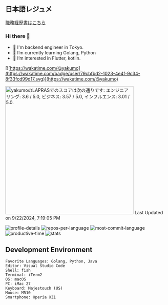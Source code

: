 ## 日本語レジュメ

[職務経歴書はこちら](resume.md)

### Hi there 👋

- 💬 I'm backend engineer in Tokyo.
- 🌱 I’m currently learning Golang, Python
- 👀 I’m interested in Flutter, kotlin.

[![https://wakatime.com/@yakumo](https://wakatime.com/badge/user/79cbfbd2-1023-4e4f-9c34-8f33fcd99d17.svg)](https://wakatime.com/@yakumo)

<!--START_SECTION:lapras-card-->
<p ><a href="https://lapras.com/public/yakumo" target="_blank" rel="noopener noreferrer"><img alt="yakumoのLAPRASでのスコアは次の通りです: エンジニアリング: 3.6 / 5.0, ビジネス: 3.57 / 5.0, インフルエンス: 3.01 / 5.0." src="https://lapras-card-generator.vercel.app/api/svg?e=3.6&b=3.57&i=3.01&b1=%23020E27&b2=%230E5593&i1=%23030E21&i2=%231688BF&l=ja" width="400" ></a>  
Last Updated on 9/22/2024, 7:19:05 PM</p>
<!--END_SECTION:lapras-card-->

![profile-details](http://github-profile-summary-cards.vercel.app/api/cards/profile-details?username=yakumo-saki&theme=prussian&utcOffset=9)
![repos-per-language](http://github-profile-summary-cards.vercel.app/api/cards/repos-per-language?username=yakumo-saki&theme=prussian&utcOffset=9)
![most-commit-language](http://github-profile-summary-cards.vercel.app/api/cards/most-commit-language?username=yakumo-saki&theme=prussian&utcOffset=9)
![productive-time](http://github-profile-summary-cards.vercel.app/api/cards/productive-time?username=yakumo-saki&theme=prussian&utcOffset=9)
![stats](http://github-profile-summary-cards.vercel.app/api/cards/stats?username=yakumo-saki&theme=prussian&utcOffset=9)

## Development Environment

    Favorite Languages: Golang, Python, Java
    Editor: Visual Studio Code
    Shell: fish
    Terminal: iTerm2
    OS: macOS
    PC: iMac 27
    Keyboard: Majestouch (US)
    Mouse: M510
    Smartphone: Xperia XZ1

<!--
**yakumo-saki/yakumo-saki** is a ✨ _special_ ✨ repository because its `README.md` (this file) appears on your GitHub profile.

Here are some ideas to get you started:

- 🔭 I’m currently working on ...
- 🌱 I’m currently learning ...
- 👯 I’m looking to collaborate on ...
- 🤔 I’m looking for help with ...
- 💬 Ask me about ...
- 📫 How to reach me: ...
- 😄 Pronouns: ...
- ⚡ Fun fact: ...
-->

